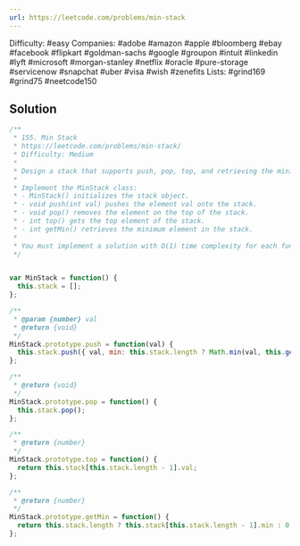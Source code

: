 ```yaml
---
url: https://leetcode.com/problems/min-stack
---
```


Difficulty: #easy
Companies: #adobe #amazon #apple #bloomberg #ebay #facebook #flipkart #goldman-sachs #google #groupon #intuit #linkedin #lyft #microsoft #morgan-stanley #netflix #oracle #pure-storage #servicenow #snapchat #uber #visa #wish #zenefits
Lists: #grind169 #grind75 #neetcode150

## Solution

```javascript
/**
 * 155. Min Stack
 * https://leetcode.com/problems/min-stack/
 * Difficulty: Medium
 *
 * Design a stack that supports push, pop, top, and retrieving the minimum element in constant time.
 *
 * Implement the MinStack class:
 * - MinStack() initializes the stack object.
 * - void push(int val) pushes the element val onto the stack.
 * - void pop() removes the element on the top of the stack.
 * - int top() gets the top element of the stack.
 * - int getMin() retrieves the minimum element in the stack.
 *
 * You must implement a solution with O(1) time complexity for each function.
 */


var MinStack = function() {
  this.stack = [];
};

/**
 * @param {number} val
 * @return {void}
 */
MinStack.prototype.push = function(val) {
  this.stack.push({ val, min: this.stack.length ? Math.min(val, this.getMin()) : val });
};

/**
 * @return {void}
 */
MinStack.prototype.pop = function() {
  this.stack.pop();
};

/**
 * @return {number}
 */
MinStack.prototype.top = function() {
  return this.stack[this.stack.length - 1].val;
};

/**
 * @return {number}
 */
MinStack.prototype.getMin = function() {
  return this.stack.length ? this.stack[this.stack.length - 1].min : 0;
};

```
